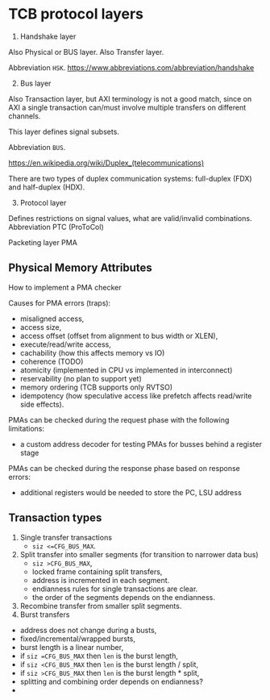 # TCB protocol layers

1. Handshake layer

Also Physical or BUS layer.
Also Transfer layer.

Abbreviation `HSK`.
https://www.abbreviations.com/abbreviation/handshake

2. Bus layer

Also Transaction layer, but AXI terminology is not a good match,
since on AXI a single transaction can/must involve multiple transfers on different channels.

This layer defines signal subsets.

Abbreviation `BUS`.

https://en.wikipedia.org/wiki/Duplex_(telecommunications)

There are two types of duplex communication systems: full-duplex (FDX) and half-duplex (HDX).

3. Protocol layer

Defines restrictions on signal values, what are valid/invalid combinations.
Abbreviation PTC (ProToCol)

Packeting layer
PMA

## Physical Memory Attributes

How to implement a PMA checker

Causes for PMA errors (traps):
- misaligned access,
- access size,
- access offset (offset from alignment to bus width or XLEN),
- execute/read/write access,
- cachability (how this affects memory vs IO)
- coherence (TODO)
- atomicity (implemented in CPU vs implemented in interconnect)
- reservability (no plan to support yet)
- memory ordering (TCB supports only RVTSO)
- idempotency (how speculative access like prefetch affects read/write side effects).

PMAs can be checked during the request phase with the following limitations:
- a custom address decoder for testing PMAs for busses behind a register stage

PMAs can be checked during the response phase based on response errors:
- additional registers would be needed to store the PC, LSU address

## Transaction types

1. Single transfer transactions
   - `siz <=CFG_BUS_MAX`.
2. Split transfer into smaller segments (for transition to narrower data bus) 
   - `siz >CFG_BUS_MAX`,
   - locked frame containing split transfers,
   - address is incremented in each segment.
   - endianness rules for single transactions are clear.
   - the order of the segments depends on the endianness.
3. Recombine transfer from smaller split segments.
3. Burst transfers
  - address does not change during a busts,
  - fixed/incremental/wrapped bursts,
  - burst length is a linear number,
  - if `siz =CFG_BUS_MAX` then `len` is the burst length,
  - if `siz <CFG_BUS_MAX` then `len` is the burst length / split,
  - if `siz >CFG_BUS_MAX` then `len` is the burst length * split,
  - splitting and combining order depends on endianness?
  - 
